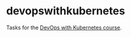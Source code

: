 # devopswithkubernetes
Tasks for the [DevOps with Kubernetes course](https://devopswithkubernetes.com/).
